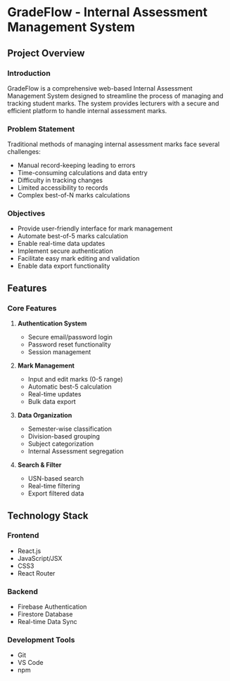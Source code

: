 # GradeFlow - Internal Assessment Management System

## Project Overview

### Introduction
GradeFlow is a comprehensive web-based Internal Assessment Management System designed to streamline the process of managing and tracking student marks. The system provides lecturers with a secure and efficient platform to handle internal assessment marks.

### Problem Statement
Traditional methods of managing internal assessment marks face several challenges:
- Manual record-keeping leading to errors
- Time-consuming calculations and data entry
- Difficulty in tracking changes
- Limited accessibility to records
- Complex best-of-N marks calculations

### Objectives
- Provide user-friendly interface for mark management
- Automate best-of-5 marks calculation
- Enable real-time data updates
- Implement secure authentication
- Facilitate easy mark editing and validation
- Enable data export functionality

## Features

### Core Features
1. **Authentication System**
   - Secure email/password login
   - Password reset functionality
   - Session management

2. **Mark Management**
   - Input and edit marks (0-5 range)
   - Automatic best-5 calculation
   - Real-time updates
   - Bulk data export

3. **Data Organization**
   - Semester-wise classification
   - Division-based grouping
   - Subject categorization
   - Internal Assessment segregation

4. **Search & Filter**
   - USN-based search
   - Real-time filtering
   - Export filtered data

## Technology Stack

### Frontend
- React.js
- JavaScript/JSX
- CSS3
- React Router

### Backend
- Firebase Authentication
- Firestore Database
- Real-time Data Sync

### Development Tools
- Git
- VS Code
- npm

